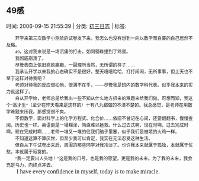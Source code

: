 
<h2>49感</h2>

<span class="time SG_txtc">时间: 2006-09-15 21:55:39 | 分类: [初三日志](./BlogClass_初三日志.md) | 标签: </span>
<!--
<table>
    <tbody>
        <tr>
            <td>时间: 2006-09-15 21:55:39</td>
            <td>分类: [初三日志](./BlogClass_初三日志.md) </td>
            <td> 标签:  </td>
        </tr>
    </tbody>
</table>
-->
<div class="articalContent" id="sina_keyword_ad_area2">
<p class="MsoBodyText" style="MARGIN: 0cm 0cm 0pt; TEXT-INDENT: 18pt; mso-char-indent-count: 2.0; mso-char-indent-size: 9.0pt">
<font face="宋体"><span style="FONT-SIZE: 9pt; mso-ascii-font-family: 'Times New Roman'; mso-hansi-font-family: 'Times New Roman'; mso-bidi-font-size: 12.0pt; mso-bidi-font-family: 'Courier New'">
开学来第三次数学小测验的试卷发下来。我怎么也没有想到一向以数学而自豪的自己居然不及格。</span><span lang="EN-US" style="FONT-SIZE: 9pt; FONT-FAMILY: 'Courier New'" xml:lang="EN-US">
</span></font></p>
<p class="MsoNormal" style="MARGIN: 0cm 0cm 0pt; TEXT-INDENT: 18pt; mso-char-indent-count: 2.0; mso-char-indent-size: 9.0pt">
<span lang="EN-US" style="FONT-SIZE: 9pt; mso-bidi-font-size: 12.0pt" xml:lang="EN-US"><span lang="EN-US" xml:lang="EN-US"><font face="Times New Roman">49</font></span></span><span style="FONT-SIZE: 9pt; FONT-FAMILY: 宋体; mso-ascii-font-family: 'Times New Roman'; mso-hansi-font-family: 'Times New Roman'; mso-bidi-font-size: 12.0pt; mso-bidi-font-family: 'Courier New'">，这对我来说是一场沉痛的打击，如同钢珠撞到了鸡蛋。</span></p>
<p class="MsoNormal" style="MARGIN: 0cm 0cm 0pt; TEXT-INDENT: 18pt; mso-char-indent-count: 2.0; mso-char-indent-size: 9.0pt">
<span style="FONT-SIZE: 9pt; FONT-FAMILY: 宋体; mso-ascii-font-family: 'Times New Roman'; mso-hansi-font-family: 'Times New Roman'; mso-bidi-font-size: 12.0pt; mso-bidi-font-family: 'Courier New'">
我彻底崩溃了。</span></p>
<p class="MsoNormal" style="MARGIN: 0cm 0cm 0pt; TEXT-INDENT: 18pt; mso-char-indent-count: 2.0; mso-char-indent-size: 9.0pt">
<span style="FONT-SIZE: 9pt; FONT-FAMILY: 宋体; mso-ascii-font-family: 'Times New Roman'; mso-hansi-font-family: 'Times New Roman'; mso-bidi-font-size: 12.0pt; mso-bidi-font-family: 'Courier New'">
尽管表面上依旧疯疯癫癫，一副理所当然，无所谓的样子……</span></p>
<p class="MsoNormal" style="MARGIN: 0cm 0cm 0pt; TEXT-INDENT: 18pt; mso-char-indent-count: 2.0; mso-char-indent-size: 9.0pt">
<span style="FONT-SIZE: 9pt; FONT-FAMILY: 宋体; mso-ascii-font-family: 'Times New Roman'; mso-hansi-font-family: 'Times New Roman'; mso-bidi-font-size: 12.0pt; mso-bidi-font-family: 'Courier New'">
我承认开学以来我的心态确实不是很好，整天嘻嘻哈哈，打打闹闹，无所事事，但上天也不至于这样对待我吧？</span></p>
<p class="MsoNormal" style="MARGIN: 0cm 0cm 0pt; TEXT-INDENT: 18pt; mso-char-indent-count: 2.0; mso-char-indent-size: 9.0pt">
<span style="FONT-SIZE: 9pt; FONT-FAMILY: 宋体; mso-ascii-font-family: 'Times New Roman'; mso-hansi-font-family: 'Times New Roman'; mso-bidi-font-size: 12.0pt; mso-bidi-font-family: 'Courier New'">
老师对待我的反应很松弛，很满不在乎，——尽管我是班内的数学科代表。似乎我本来的实力就这样了。</span></p>
<p class="MsoNormal" style="MARGIN: 0cm 0cm 0pt; TEXT-INDENT: 18pt; mso-char-indent-count: 2.0; mso-char-indent-size: 9.0pt">
<span style="FONT-SIZE: 9pt; FONT-FAMILY: 宋体; mso-ascii-font-family: 'Times New Roman'; mso-hansi-font-family: 'Times New Roman'; mso-bidi-font-size: 12.0pt; mso-bidi-font-family: 'Courier New'">
自从开学始，老师总是给我出一些不知从什么地方招来的难题来给我们做。可想而知，我这个“高才生”（至少在昨天看来是这样的）十有八九都做的不清不楚的。我总感觉，是老师在用数学难题来压我。那感觉很不爽。</span></p>
<p class="MsoNormal" style="MARGIN: 0cm 0cm 0pt; TEXT-INDENT: 18pt; mso-char-indent-count: 2.0; mso-char-indent-size: 9.0pt">
<span style="FONT-SIZE: 9pt; FONT-FAMILY: 宋体; mso-ascii-font-family: 'Times New Roman'; mso-hansi-font-family: 'Times New Roman'; mso-bidi-font-size: 12.0pt; mso-bidi-font-family: 'Courier New'">
不但数学，面对科学上的化学方程式、化合价……依旧不曾记在心间，还要翻翻书，慢慢查阅。历史也一样。英语更是一塌糊涂，简直难以拯救。什么过去式啊，现在时啊，过去完成时啊，现在完成时啊……老师一堆又一堆的往我们脑子里塞，似乎我们是被填的火鸡一样。</span></p>
<p class="MsoNormal" style="MARGIN: 0cm 0cm 0pt; TEXT-INDENT: 18pt; mso-char-indent-count: 2.0; mso-char-indent-size: 9.0pt">
<span style="FONT-SIZE: 9pt; FONT-FAMILY: 宋体; mso-ascii-font-family: 'Times New Roman'; mso-hansi-font-family: 'Times New Roman'; mso-bidi-font-size: 12.0pt; mso-bidi-font-family: 'Courier New'">
不知道这算不算厌世，但至少我可以肯定，我实在无法忍受这种生活。</span></p>
<p class="MsoNormal" style="MARGIN: 0cm 0cm 0pt; TEXT-INDENT: 18pt; mso-char-indent-count: 2.0; mso-char-indent-size: 9.0pt">
<span style="FONT-SIZE: 9pt; FONT-FAMILY: 宋体; mso-ascii-font-family: 'Times New Roman'; mso-hansi-font-family: 'Times New Roman'; mso-bidi-font-size: 12.0pt; mso-bidi-font-family: 'Courier New'">
但自从下午试卷出来后，周围的那些同学对我冷淡了。也许我本来就属于孤独，本就属于忧愁，本就属于寂寞的。</span></p>
<p class="MsoNormal" style="MARGIN: 0cm 0cm 0pt; TEXT-INDENT: 18pt; mso-char-indent-count: 2.0; mso-char-indent-size: 9.0pt">
<span style="FONT-SIZE: 9pt; FONT-FAMILY: 宋体; mso-ascii-font-family: 'Times New Roman'; mso-hansi-font-family: 'Times New Roman'; mso-bidi-font-size: 12.0pt; mso-bidi-font-family: 'Courier New'">
“我一定要出人头地！”这是我的口号，也是我的愿望，更是我的未来。为了我的未来，我会充足马力，向终点冲去。</span></p>
<p class="MsoNormal" style="MARGIN: 0cm 0cm 0pt; TEXT-INDENT: 21pt; mso-char-indent-count: 2.0; mso-char-indent-size: 10.5pt">
<font size="3"><font face="Times New Roman"><span lang="EN-US" xml:lang="EN-US"><span lang="EN-US" xml:lang="EN-US">I have every
confidence in myself, today is to make
miracle.</span></span></font></font></p>
<p class="MsoNormal" style="MARGIN: 0cm 0cm 0pt"><span lang="EN-US" style="FONT-SIZE: 9pt; mso-bidi-font-size: 12.0pt" xml:lang="EN-US"><font face="Times New Roman"> <wbr/></font></span></p>
</div>
